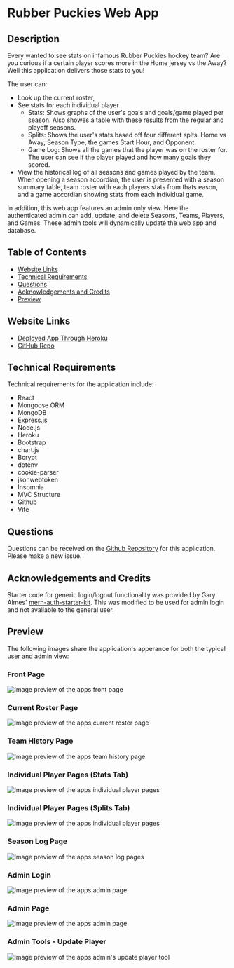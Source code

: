 # Rubber Puckies Web App

## Description
Every wanted to see stats on infamous Rubber Puckies hockey team? Are you curious if a certain player scores more in the Home jersey vs the Away? Well this application delivers those stats to you! 

The user can:
 - Look up the current roster, 
 - See stats for each individual player
    - Stats: Shows graphs of the user's goals and goals/game played per season. Also showes a table with these results from the regular and playoff seasons.
    - Splits: Shows the user's stats based off four different splts. Home vs Away, Season Type, the games Start Hour, and Opponent.
    - Game Log: Shows all the games that the player was on the roster for. The user can see if the player played and how many goals they scored.
 - View the historical log of all seasons and games played by the team. When opening a season accordian, the user is presented with a season summary table, team roster with each players stats from thats eason, and a game accordian showing stats from each individual game. 

In addition, this web app features an admin only view. Here the authenticated admin can add, update, and delete Seasons, Teams, Players, and Games. These admin tools will dynamically update the web app and database.

## Table of Contents
- [Website Links](#website-links)
- [Technical Requirements](#technical-requirements)
- [Questions](#questions)
- [Acknowledgements and Credits](#acknowledgements-and-credits)
- [Preview](#preview)

## Website Links
- [Deployed App Through Heroku](https://rubberpuckies-0b6fa405e1f5.herokuapp.com/roster)
- [GitHub Repo](https://github.com/wald14)

## Technical Requirements

Technical requirements for the application include:

- React
- Mongoose ORM
- MongoDB
- Express.js
- Node.js
- Heroku
- Bootstrap
- chart.js
- Bcrypt
- dotenv
- cookie-parser
- jsonwebtoken
- Insomnia
- MVC Structure
- Github
- Vite

## Questions
Questions can be received on the [Github Repository](https://github.com/wald14) for this application. Please make a new issue.

## Acknowledgements and Credits
Starter code for generic login/logout functionality was provided by Gary Almes' [mern-auth-starter-kit](https://github.com/garytalmes/mern-auth-starter-kit). This was modified to be used for admin login and not avaliable to the general user.

## Preview
The following images share the application's apperance for both the typical user and admin view:

### Front Page
![Image preview of the apps front page](./client/public/assets/images/app-preview-images/rp-webapp-front-page.jpeg)

### Current Roster Page
![Image preview of the apps current roster page](./client/public/assets/images/app-preview-images/rp-webapp-current-roster.jpeg)

### Team History Page
![Image preview of the apps team history page](./client/public/assets/images/app-preview-images/rp-webapp-team-history.jpeg)

### Individual Player Pages (Stats Tab)
![Image preview of the apps individual player pages](./client/public/assets/images/app-preview-images/rp-webapp-individual-player-page-luke-wald-1.jpeg)

### Individual Player Pages (Splits Tab)
![Image preview of the apps individual player pages](./client/public/assets/images/app-preview-images/rp-webapp-individual-player-page-luke-wald-2.jpeg)

### Season Log Page
![Image preview of the apps season log pages](./client/public/assets/images/app-preview-images/rp-webapp-season-log.jpeg)

### Admin Login
![Image preview of the apps admin page](./client/public/assets/images/app-preview-images/rp-webapp-admin-login.jpeg)

### Admin Page
![Image preview of the apps admin page](./client/public/assets/images/app-preview-images/rp-webapp-admin-page.jpeg)

### Admin Tools - Update Player 
![Image preview of the apps admin's update player tool](./client/public/assets/images/app-preview-images/rp-webapp-admin-tools-update-player.jpeg)
